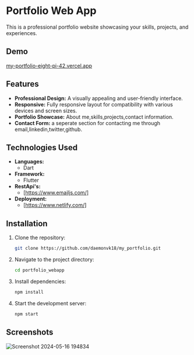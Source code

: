 # Portfolio Web App

This is a professional portfolio website showcasing your skills, projects, and experiences.

## Demo

[my-portfolio-eight-pi-42.vercel.app](#) <!-- Add a link to your live demo if available -->

## Features

- **Professional Design:** A visually appealing and user-friendly interface.
- **Responsive:** Fully responsive layout for compatibility with various devices and screen sizes.
- **Portfolio Showcase:** About me,skills,projects,contact information.
- **Contact Form:** a seperate section for contacting me through email,linkedin,twitter,github.

## Technologies Used

- **Languages:**
  - Dart
- **Framework:**
  - Flutter
- **RestApi's:**
  - [https://www.emailjs.com/]
- **Deployment:**
  - [https://www.netlify.com/]

## Installation

1. Clone the repository:

   ```bash
   git clone https://github.com/daemonvk18/my_portfolio.git

2. Navigate to the project directory:

   ```bash
   cd portfolio_webapp

3. Install dependencies:

   ```bash
   npm install

4. Start the development server:

   ```bash
   npm start

## Screenshots
![Screenshot 2024-05-16 194834](https://github.com/daemonvk18/my_portfolio/assets/120740623/207a7ad6-ba20-4adf-9bb1-f6b3d3edeb60)



  



